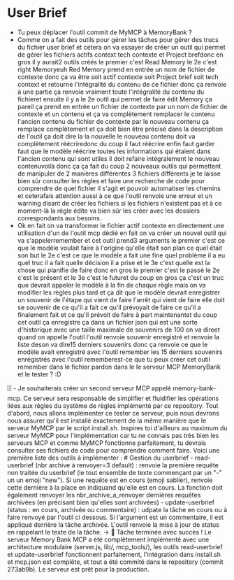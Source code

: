 # User Brief

- Tu peux déplacer l'outil commit de MyMCP à MemoryBank ?
- Comme on a fait des outils pour gérer les tâches pour gérer des trucs du fichier user brief et cetera on va essayer de créer un outil qui permet de gérer les fichiers actifs context tech contexte et Project brefdonc en gros il y aurait2 outils créés le premier c'est Read Memory le 2e c'est right Memoryeuh Red Memory prend en entrée un nom de fichier de contexte donc ça va être soit actif contexte soit Project brief soit tech context et retourne l'intégralité du contenu de ce fichier donc ça renvoie à une partie ça renvoie vraiment toute l'intégralité du contenu du fichieret ensuite il y a le 2e outil qui permet de faire édit Memory ça pareil ça prend en entrée un fichier de contexte par un nom de fichier de contexte et un contenu et ça va complètement remplacer le contenu l'ancien contenu du fichier de contexte par le nouveau contenu ça remplace complètement et ça doit bien être précisé dans la description de l'outil ça doit dire la la nouvelle le nouveau contenu doit va complètement réécriredonc du coup il faut réécrire enfin faut garder faut que le modèle réécrire toutes les informations qui étaient dans l'ancien contenu qui sont utiles il doit refaire intégralement le nouveau contenuvoilà donc ça ça fait du coup 2 nouveaux outils qui permettent de manipuler de 2 manières différentes 3 fichiers différents je te laisse bien sûr consulter les règles et faire une recherche de code pour comprendre de quel fichier il s'agit et pouvoir automatiser les chemins et ceterafais attention aussi à ce que l'outil renvoie une erreur et un warning disant de créer les fichiers si les fichiers n'existent pas et à ce moment-là la règle édite va bien sûr les créer avec les dossiers correspondants aux besoins.
- Ok en fait on va transformer le fichier actif contexte en directement une utilisation d'un de l'outil mcp dédié en fait on va créer un nouvel outil qui va s'appelerremember et cet outil prend3 arguments le premier c'est ce que le modèle voulait faire à l'origine qu'elle était son plan ce quel était son but le 2e c'est ce que le modèle a fait une fine quel problème il a eu quel truc il a fait quelle décision il a prise et le 3e c'est quelle est la chose qui planifie de faire donc en gros le premier c'est le passé le 2e c'est le présent et le 3e c'est le futuret du coup en gros ça c'est un truc que devrait appeler le modèle à la fin de chaque règle mais on va modifier les règles plus tard et ça dit que le modèle devrait enregistrer un souvenir de l'étape qui vient de faire l'arrêt qui vient de faire elle doit se souvenir de ce qu'il a fait ce qu'il prévoyait de faire ce qu'il a finalement fait et ce qu'il prévoit de faire à part maintenantet du coup cet outil ça enregistre ça dans un fichier json qui est une sorte d'historique avec une taille maximale de souvenirs de 100 on va direet quand on appelle l'outil l'outil renvoie souvenir enregistré et renvoie la liste deson va dire15 derniers souvenirs donc ça renvoie ce que le modèle avait enregistré avec l'outil remember les 15 derniers souvenirs enregistrés avec l'outil rememberest-ce que tu peux créer cet outil remember dans le fichier pardon dans le le serveur MCP MemoryBank et le tester ? :D

🗄️ - Je souhaiterais créer un second serveur MCP appelé memory-bank-mcp. Ce serveur sera responsable de simplifier et fluidifier les opérations liées aux règles du système de règles implémenté par ce repository. Tout d'abord, nous allons implémenter ce tester ce serveur, puis nous devrons nous assurer qu'il est installé exactement de la même manière que le serveur MyMCP par le script install.sh. Inspires toi d'ailleurs au maximum du serveur MyMCP pour l'implémentation car tu ne connais pas très bien les serveurs MCP et comme MyMCP fonctionne parfaitement, tu devrais consulter ses fichiers de code pour comprendre comment faire. Voici une première liste des outils à implémenter : # Gestion du userbrief - read-userbrief (nbr archive à renvoyer=3 default) : renvoie la première requête non traitée du userbrief (ie tout ensemble de texte commençant par un "-" un un emoji "new"). Si une requête est en cours (emoji sablier), renvoie cette dernière à la place en indiquand qu'elle est en cours. La fonction doit également renvoyer les nbr_archive_a_renvoyer dernières requêtes archivées (en précisant bien qu'elles sont archivées) - update-userbrief (status : en cours, archivée ou commentaire) : udpate la tâche en cours ou à faire renvoyé par l'outil ci dessous. Si l'argument est un commentaire, il est appliqué derrière la tâche archivée. L'outil renvoie la mise à jour de status en rappelant le texte de la tâche. -> 🧠 Tâche terminée avec succès ! Le serveur Memory Bank MCP a été complètement implémenté avec une architecture modulaire (server.js, lib/, mcp_tools/), les outils read-userbrief et update-userbrief fonctionnent parfaitement, l'intégration dans install.sh et mcp.json est complète, et tout a été commité dans le repository (commit 273ab9b). Le serveur est prêt pour la production.
